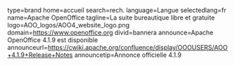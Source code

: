 type=brand
home=accueil
search=rech.
language=Langue
selectedlang=fr
name=Apache OpenOffice
tagline=La suite bureautique libre et gratuite
logo=AOO_logos/AOO4_website_logo.png
domain=https://www.openoffice.org
divid=bannera
announce=Apache OpenOffice 4.1.9 est disponible
announceurl=https://cwiki.apache.org/confluence/display/OOOUSERS/AOO+4.1.9+Release+Notes
announcetip=Annonce officielle 4.1.9
~~~~~~
